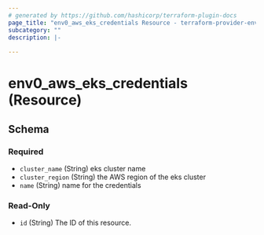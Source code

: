 ```yaml
---
# generated by https://github.com/hashicorp/terraform-plugin-docs
page_title: "env0_aws_eks_credentials Resource - terraform-provider-env0"
subcategory: ""
description: |-
  
---
```


# env0_aws_eks_credentials (Resource)





<!-- schema generated by tfplugindocs -->
## Schema

### Required

- `cluster_name` (String) eks cluster name
- `cluster_region` (String) the AWS region of the eks cluster
- `name` (String) name for the credentials

### Read-Only

- `id` (String) The ID of this resource.
